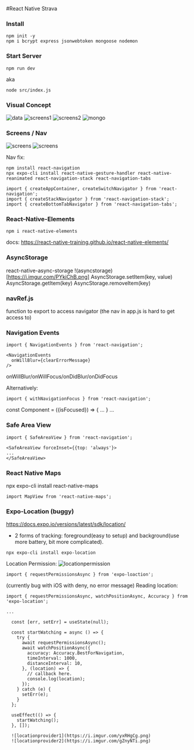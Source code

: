 #React Native Strava

### Install

```
npm init -y
npm i bcrypt express jsonwebtoken mongoose nodemon
```

### Start Server
```
npm run dev
```
aka
```
node src/index.js
```

### Visual Concept

![data](https://i.imgur.com/VeeG0dq.png)
![screens1](https://i.imgur.com/44saAaI.png)
![screens2](https://i.imgur.com/aBO4Yvt.png)
![mongo](https://i.imgur.com/SdgYcYs.png)

### Screens / Nav

![screens](https://i.imgur.com/ZvigzbC.png)
![screens](https://i.imgur.com/qpaaylE.png)

Nav fix:

```
npm install react-navigation
npx expo-cli install react-native-gesture-handler react-native-reanimated react-navigation-stack react-navigation-tabs
```

```
import { createAppContainer, createSwitchNavigator } from 'react-navigation';
import { createStackNavigator } from 'react-navigation-stack';
import { createBottomTabNavigator } from 'react-navigation-tabs';
```

### React-Native-Elements
```
npm i react-native-elements
```
docs: https://react-native-training.github.io/react-native-elements/

### AsyncStorage
react-native-async-storage
!(asyncstorage)[https://i.imgur.com/PYkiChB.png]
AsyncStorage.setItem(key, value)
AsyncStorage.getItem(key)
AsyncStorage.removeItem(key)

### navRef.js
function to export to access navigator
(the nav in app.js is hard to get access to)

### Navigation Events
```
import { NavigationEvents } from 'react-navigation';
```
```
<NavigationEvents
  onWillBlur={clearErrorMessage}
/>
```
onWillBlur/onWillFocus/onDidBlur/onDidFocus

Alternatively: 
```
import { withNavigationFocus } from 'react-navigation';
```
const Component = ({isFocused}) => {
  ...
}
...

### Safe Area View
```
import { SafeAreaView } from 'react-navigation';
```
```
<SafeAreaView forceInset={{top: 'always'}>
...
</SafeAreaView>
```

### React Native Maps
npx expo-cli install react-native-maps
```
import MapView from 'react-native-maps';
```

### Expo-Location (buggy)
https://docs.expo.io/versions/latest/sdk/location/
* 2 forms of tracking: foreground(easy to setup) and background(use more battery, bit more complicated).
```
npx expo-cli install expo-location
```
Location Permission:
![locationpermission](https://i.imgur.com/ypjyzkj.png)
```
import { requestPermissionsAsync } from 'expo-loaction';
```
(currently bug with iOS with deny, no error message)
Reading location:
```
import { requestPermissionsAsync, watchPositionAsync, Accuracy } from 'expo-location';

...

  const [err, setErr] = useState(null);

  const startWatching = async () => {
    try {
      await requestPermissionsAsync();
      await watchPositionAsync({
        accuracy: Accuracy.BestForNavigation,
        timeInterval: 1000,
        distanceInterval: 10,
      }, (location) => {
        // callback here.
        console.log(location);
      });
    } catch (e) {
      setErr(e);
    }
  };

  useEffect(() => {
    startWatching();
  }, []);

  ![locationprovider1](https://i.imgur.com/yxRHgCg.png)
  ![locationprovider2](https://i.imgur.com/gZnyNTi.png)
